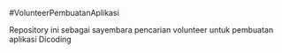 #VolunteerPembuatanAplikasi

Repository ini sebagai sayembara pencarian volunteer untuk pembuatan aplikasi Dicoding
